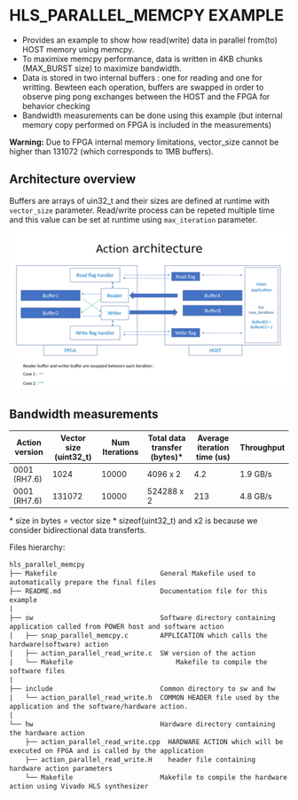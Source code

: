 # HLS_PARALLEL_MEMCPY EXAMPLE

* Provides an example to show how read(write) data in parallel from(to) HOST memory using memcpy.
* To maximixe memcpy performance, data is written in 4KB chunks (MAX_BURST size) to maximize bandwidth.
* Data is stored in two internal buffers : one for reading and one for writting. Bewteen each operation,
buffers are swapped in order to observe ping pong exchanges between the HOST and the FPGA for behavior checking
* Bandwidth measurements can be done using this example (but internal memory copy performed on FPGA is included in the measurements)

**Warning:** Due to FPGA internal memory limitations, vector_size cannot be higher than 131072 (which corresponds to 1MB buffers).

## Architecture overview

Buffers are arrays of uin32_t and their sizes are defined at runtime with `vector_size` parameter. Read/write process can be repeted multiple time and this value can be set at runtime using `max_iteration` parameter.

![Alt text](doc/action-parallel-memcpy-architecture.png)

## Bandwidth measurements

|Action version| Vector size (uint32_t)| Num Iterations | Total data transfer (bytes)\* | Average iteration time (us) | Throughput |
| ------------ | --------------------- | -------------- | --------------------------- | --------------------------- | ---------- |
|  0001 (RH7.6)   | 1024     | 10000          |  4096 x 2                   |           4.2               |  1.9 GB/s  |
|  0001 (RH7.6)   | 131072   | 10000          |  524288 x 2                 |           213               |  4.8 GB/s  |

\* size in bytes = vector size * sizeof(uint32_t) and x2 is because we consider bidirectional data transferts.


Files hierarchy: 
```
hls_parallel_memcpy
├── Makefile                          General Makefile used to automatically prepare the final files
├── README.md                         Documentation file for this example
|
├── sw                                Software directory containing application called from POWER host and software action
|   ├── snap_parallel_memcpy.c        APPLICATION which calls the hardware(software) action
|   ├── action_parallel_read_write.c  SW version of the action
|   └── Makefile		                  Makefile to compile the software files
|
├── include                           Common directory to sw and hw
|   └── action_parallel_read_write.h  COMMON HEADER file used by the application and the software/hardware action.
|
└── hw                                Hardware directory containing the hardware action
    ├── action_parallel_read_write.cpp  HARDWARE ACTION which will be executed on FPGA and is called by the application 
    ├── action_parallel_read_write.H    header file containing hardware action parameters
    └── Makefile                      Makefile to compile the hardware action using Vivado HLS synthesizer

```
